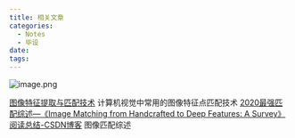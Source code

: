 ```yaml
---
title: 相关文章
categories:
  - Notes
  - 毕设
date:
tags:
---
```

![image.png](https://cdn.jsdelivr.net/gh/zhengyangWang1/image@main/img/20250115110842.png)

[图像特征提取与匹配技术](https://zhuanlan.zhihu.com/p/133301967) 计算机视觉中常用的图像特征点匹配技术
[2020最强匹配综述—《Image Matching from Handcrafted to Deep Features: A Survey》阅读总结-CSDN博客](https://blog.csdn.net/qq_42708183/article/details/109133806) 图像匹配综述